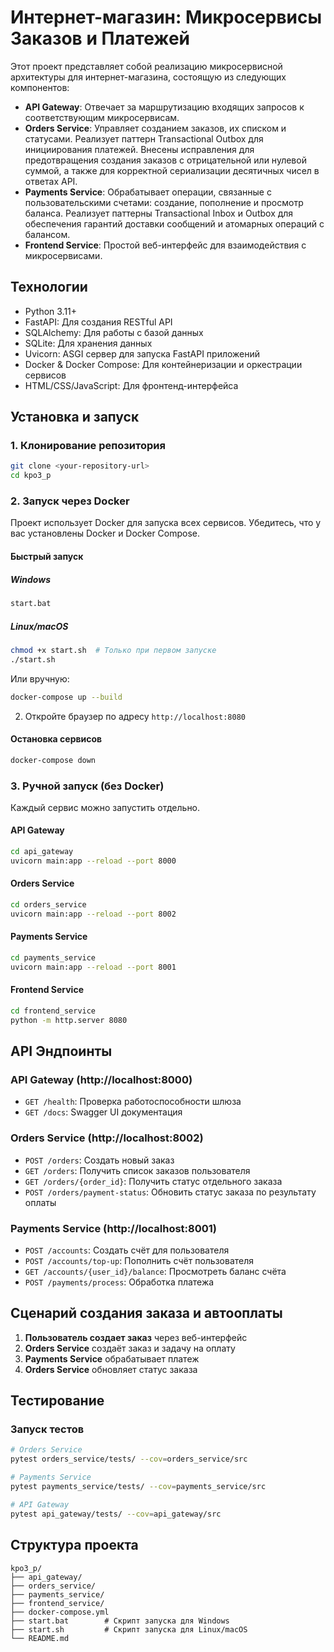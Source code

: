 # Интернет-магазин: Микросервисы Заказов и Платежей

Этот проект представляет собой реализацию микросервисной архитектуры для интернет-магазина, состоящую из следующих компонентов:

- **API Gateway**: Отвечает за маршрутизацию входящих запросов к соответствующим микросервисам.
- **Orders Service**: Управляет созданием заказов, их списком и статусами. Реализует паттерн Transactional Outbox для инициирования платежей. Внесены исправления для предотвращения создания заказов с отрицательной или нулевой суммой, а также для корректной сериализации десятичных чисел в ответах API.
- **Payments Service**: Обрабатывает операции, связанные с пользовательскими счетами: создание, пополнение и просмотр баланса. Реализует паттерны Transactional Inbox и Outbox для обеспечения гарантий доставки сообщений и атомарных операций с балансом.
- **Frontend Service**: Простой веб-интерфейс для взаимодействия с микросервисами.

## Технологии

- Python 3.11+
- FastAPI: Для создания RESTful API
- SQLAlchemy: Для работы с базой данных
- SQLite: Для хранения данных
- Uvicorn: ASGI сервер для запуска FastAPI приложений
- Docker & Docker Compose: Для контейнеризации и оркестрации сервисов
- HTML/CSS/JavaScript: Для фронтенд-интерфейса

## Установка и запуск

### 1. Клонирование репозитория

```bash
git clone <your-repository-url>
cd kpo3_p
```

### 2. Запуск через Docker

Проект использует Docker для запуска всех сервисов. Убедитесь, что у вас установлены Docker и Docker Compose.

#### Быстрый запуск

##### Windows
```bash
start.bat
```

##### Linux/macOS
```bash
chmod +x start.sh  # Только при первом запуске
./start.sh
```

Или вручную:
```bash
docker-compose up --build
```

2. Откройте браузер по адресу `http://localhost:8080`

#### Остановка сервисов

```bash
docker-compose down
```

### 3. Ручной запуск (без Docker)

Каждый сервис можно запустить отдельно.

#### API Gateway
```bash
cd api_gateway
uvicorn main:app --reload --port 8000
```

#### Orders Service
```bash
cd orders_service
uvicorn main:app --reload --port 8002
```

#### Payments Service
```bash
cd payments_service
uvicorn main:app --reload --port 8001
```

#### Frontend Service
```bash
cd frontend_service
python -m http.server 8080
```

## API Эндпоинты

### API Gateway (http://localhost:8000)

- `GET /health`: Проверка работоспособности шлюза
- `GET /docs`: Swagger UI документация

### Orders Service (http://localhost:8002)

- `POST /orders`: Создать новый заказ
- `GET /orders`: Получить список заказов пользователя
- `GET /orders/{order_id}`: Получить статус отдельного заказа
- `POST /orders/payment-status`: Обновить статус заказа по результату оплаты

### Payments Service (http://localhost:8001)

- `POST /accounts`: Создать счёт для пользователя
- `POST /accounts/top-up`: Пополнить счёт пользователя
- `GET /accounts/{user_id}/balance`: Просмотреть баланс счёта
- `POST /payments/process`: Обработка платежа

## Сценарий создания заказа и автооплаты

1. **Пользователь создает заказ** через веб-интерфейс
2. **Orders Service** создаёт заказ и задачу на оплату
3. **Payments Service** обрабатывает платеж
4. **Orders Service** обновляет статус заказа

## Тестирование

### Запуск тестов

```bash
# Orders Service
pytest orders_service/tests/ --cov=orders_service/src

# Payments Service
pytest payments_service/tests/ --cov=payments_service/src

# API Gateway
pytest api_gateway/tests/ --cov=api_gateway/src
```

## Структура проекта

```
kpo3_p/
├── api_gateway/
├── orders_service/
├── payments_service/
├── frontend_service/
├── docker-compose.yml
├── start.bat        # Скрипт запуска для Windows
├── start.sh         # Скрипт запуска для Linux/macOS
└── README.md
``` 